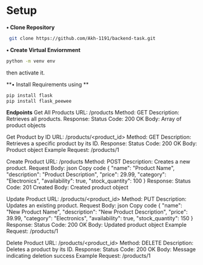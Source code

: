 
# Setup

**• Clone Repository**

```bash
 git clone https://github.com/Akh-1191/backend-task.git
```

**• Create Virtual Enviornment**
```bash
python -m venv env
```

then activate it.

**• Install Requirements using **

```bash
pip install flask
pip install flask_peewee
```

**Endpoints**
Get All Products
URL: /products
Method: GET
Description: Retrieves all products.
Response:
Status Code: 200 OK
Body: Array of product objects

Get Product by ID
URL: /products/<product_id>
Method: GET
Description: Retrieves a specific product by its ID.
Response:
Status Code: 200 OK
Body: Product object
Example Request: /products/1

Create Product
URL: /products
Method: POST
Description: Creates a new product.
Request Body:
json
Copy code
{
  "name": "Product Name",
  "description": "Product Description",
  "price": 29.99,
  "category": "Electronics",
  "availability": true,
  "stock_quantity": 100
}
Response:
Status Code: 201 Created
Body: Created product object

Update Product
URL: /products/<product_id>
Method: PUT
Description: Updates an existing product.
Request Body:
json
Copy code
{
  "name": "New Product Name",
  "description": "New Product Description",
  "price": 39.99,
  "category": "Electronics",
  "availability": true,
  "stock_quantity": 150
}
Response:
Status Code: 200 OK
Body: Updated product object
Example Request: /products/1

Delete Product
URL: /products/<product_id>
Method: DELETE
Description: Deletes a product by its ID.
Response:
Status Code: 200 OK
Body: Message indicating deletion success
Example Request: /products/1
    
